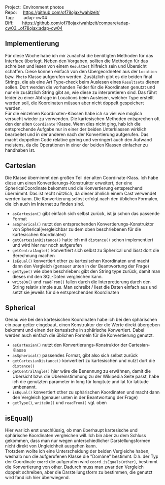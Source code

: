 Project:&nbsp;&nbsp;Environment photos  
Repo:&nbsp;&nbsp;&nbsp;&nbsp;&nbsp;https://github.com/of78ojax/wahlzeit/  
Tag:&nbsp;&nbsp;&nbsp;&nbsp;&nbsp;&nbsp;&nbsp;&nbsp;adap-cw04  
Diff:&nbsp;&nbsp;&nbsp;&nbsp;&nbsp;&nbsp;&nbsp;https://github.com/of78ojax/wahlzeit/compare/adap-cw03...of78ojax:adap-cw04

## Implementierung
Für diese Woche habe ich mir zunächst die benötigten Methoden für das Interface überlegt. 
Neben den Vorgaben, sollten die Methoden für das schreiben und lesen von einem `ResultSet` hilfreich sein und Übersicht schaffen. 
Diese können einfach von den Übergeordneten aus der `Location` bzw. `Photo` Klasse aufgerufen werden.
Zusätzlich gibt es die beiden final Strings, die als eine Art Type-check beim Auslesen eines `Resultsets` dienen sollen. 
Dort werden die vorhanden Felder für die Koordinaten genutzt und nur ein zusätzlich String gibt an, wie diese zu interpretieren sind.
Das führt leider zu einer Abfrage in Locations beim Auslesen, welcher Type erstellt werden soll, die Koordinaten müssen aber nicht doppelt gespeichert werden.  
Für die einzelnen Koordinaten-Klassen habe ich so viel wie möglich versucht wieder zu verwenden. Die kartesischen Methoden entsprechen oft den der alten `Coordiante`-Klasse. Wenn dies nicht ging, hab ich die entsprechende Aufgabe nur in einer der beiden Unterklassen wirklich bearbeitet und in der anderen nach der Konvertierung aufgerufen.
Das macht doppelten Code relative gering und verringert auch den Aufwand meistens, da die Operationen in einer der beiden Klassen einfacher zu handhaben ist.

## Cartesian
Die Klasse übernimmt den großen Teil der alten Coordinate-Klass. Ich habe diese um einen Konvertierungs-Konstruktor erweitert, der eine SphericalCoordinate bekommt und die Konvertierung entsprechend übernimmt. Das ist recht nützlich, da dieser ähnlich einem Cast verwendet werden kann. Die Konvertierung selbst erfolgt nach den üblichen Formalen, die ich auch im Internet zu finden sind.  
- `asCartesian()` gibt einfach sich selbst zurück, ist ja schon das passende Format
- `asSpherical()` nutzt den entsprechenden Konvertierungs-Konstruktor von Spherical(vergleichbar zu dem oben beschriebenen für die kartesischen Koordinaten)
- `getCartesianDistance()` hatte ich mit `distance()` schon implementiert und wird hier nur noch aufgerufen
- `getCentralAngle()` konvertiert sich selbst zu Spherical und lässt dort die Berechnung machen
- `isEqual()` konvertiert other zu kartesischen Koordinaten und macht dann den Vergleich (genauer unten in der Beantwortung der Frage)
- `getType()` wie oben beschrieben: gibt den String type zurück, damit man dieses mit den SQL-Daten vergleichen kann.
- `writeOn()` und `readFrom()` fallen durch die Interpretierung durch den String relativ simple aus. Man schreibt / liest die Daten einfach aus und setzt sie jeweils für die entsprechenden Koordinaten

## Spherical
Genau wie bei den kartesischen Koordinaten habe ich bei den sphärischen ein paar getter eingebaut, einen Konstruktor der die Werte direkt übergeben bekommt und einen der kartesische in sphärische Konvertiert. Dabei werden auch einfach die üblichen Formeln für die Konvertierung genutzt.
- `asCartesian()` nutzt den Konvertierungs-Konstruktor der Cartesian-Klasse
- `asSpherical()` passendes Format, gibt also sich selbst zurück
- `getCartesianDistance()` konvertiert zu kartesischen und nutzt dort die  `distance()` 
- `getCentralAngle()` hier wäre die Benennung zu erwähnen, damit die Übersicht bzw. die Übereinstimmung zu der Wikipedia Seite passt, habe ich die genutzten parameter in long für longitute and lat für latitude umbenannt.
- `isEqual()` konvertiert other zu sphärischen Koordinaten und macht dann den Vergleich (genauer unten in der Beantwortung der Frage)
- `getType()`, `writeOn()` und `readFrom()` vgl. oben

## isEqual()
Hier war ich erst unschlüssig, ob man überhaupt kartesische und sphärische Koordinaten vergleichen will. Ich bin aber zu dem Schluss gekommen, dass man nur wegen unterschiedlicher Darstellungsformen nicht direkt von Ungleichheit ausgehen kann.  
Trotzdem wollte ich eine Unterscheidung der beiden Vergleiche haben, weshalb nun die aufgerufenen Klasse die "Domäne" bestimmt. 
D.h. der Typ der Coordinate `coord` die aufgerufen wird  `coord.isEquals(other)`, bestimmt die Konvertierung von other. Dadurch muss man zwar den Vergleich doppelt schreiben, aber die Darstellungsform zu bestimmen, die genutzt wird fand ich hier überwiegend.
